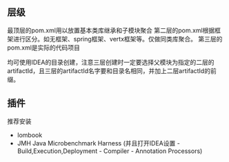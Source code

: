 

## 层级
最顶层的pom.xml用以放置基本类库继承和子模块聚合
第二层的pom.xml根据框架进行区分。如无框架、spring框架、vertx框架等。仅做同类库聚合。
第三层的pom.xml是实际的代码项目

均可使用IDEA的目录创建，注意三层创建时一定要选择父模块为指定的二层的artifactId，且三层的artifactId名字要和目录名相同，并加上二层artifactId的前缀。

## 插件
推荐安装
- lombook
- JMH Java Microbenchmark Harness (并且打开IDEA设置 - Build,Execution,Deployment - Compiler - Annotation Processors)
